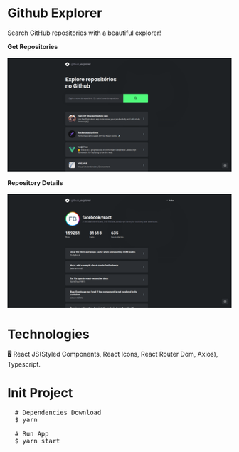 # Github Explorer
Search GitHub repositories with a beautiful explorer!

**Get Repositories**<br /><br />
<img src="https://github.com/ryan-mf-eloy/github-explorer/blob/main/src/assets/github-explorer-app.png" />

**Repository Details**<br /><br />
<img src="https://github.com/ryan-mf-eloy/github-explorer/blob/main/src/assets/github-explorer-app-details.png" />

# Technologies
🖥️ React JS(Styled Components, React Icons, React Router Dom, Axios), Typescript.

# Init Project
<pre>
  # Dependencies Download
  $ yarn

  # Run App
  $ yarn start
<pre>
